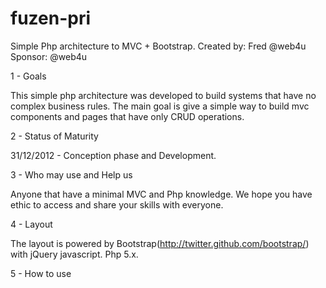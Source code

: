 fuzen-pri
===============

Simple Php architecture to MVC + Bootstrap. Created by: Fred @web4u Sponsor: @web4u

1 - Goals

This simple php architecture was developed to build systems that have no complex business rules. The main goal is give a simple way to build mvc components and pages that have only CRUD operations.

2 - Status of Maturity

31/12/2012 - Conception phase and Development.

3 - Who may use and Help us

Anyone that have a minimal MVC and Php knowledge. We hope you have ethic to access and share your skills with everyone.

4 - Layout

The layout is powered by Bootstrap(http://twitter.github.com/bootstrap/) with jQuery javascript. Php 5.x.

5 - How to use

